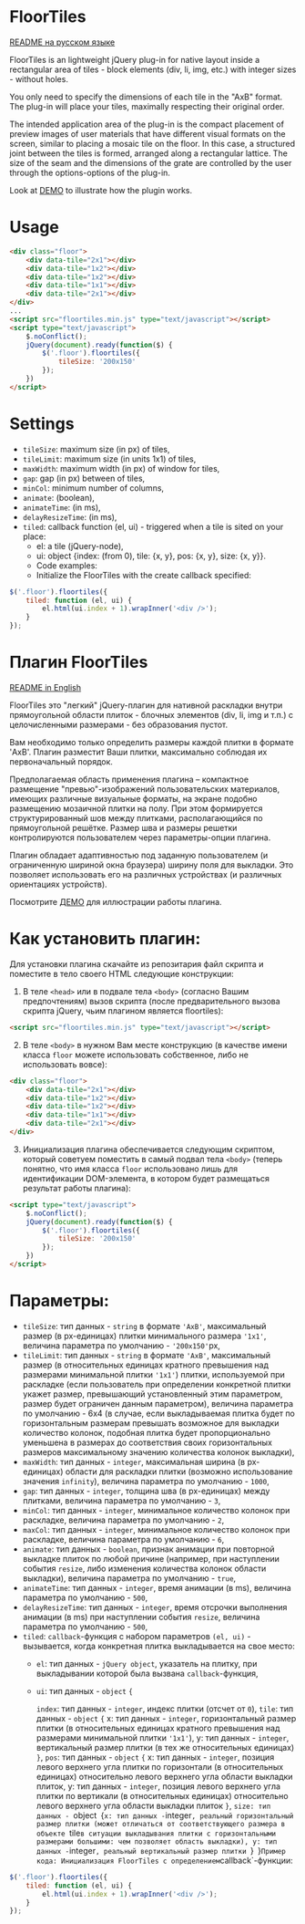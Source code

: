 # FloorTiles
<a href="#Плагин-floortiles">README на русском языке</a>

FloorTiles is an lightweight jQuery plug-in for native layout inside a rectangular area of ​​tiles - block elements (div, li, img, etc.) with integer sizes - without holes.

You only need to specify the dimensions of each tile in the "AxB" format. The plug-in will place your tiles, maximally respecting their original order.

The intended application area of ​​the plug-in is the compact placement of preview images of user materials that have different visual formats on the screen, similar to placing a mosaic tile on the floor. In this case, a structured joint between the tiles is formed, arranged along a rectangular lattice. The size of the seam and the dimensions of the grate are controlled by the user through the options-options of the plug-in.

Look at [DEMO](https://tontsacom.github.io/floortiles/) to illustrate how the plugin works.

# Usage

```html    
<div class="floor">
	<div data-tile="2x1"></div>
	<div data-tile="1x2"></div>
	<div data-tile="1x2"></div>
	<div data-tile="1x1"></div>
	<div data-tile="2x1"></div>
</div>
...
<script src="floortiles.min.js" type="text/javascript"></script>
<script type="text/javascript">
	$.noConflict();
	jQuery(document).ready(function($) {
		$('.floor').floortiles({
			tileSize: '200x150'
		});
	})
</script>
```

# Settings

- `tileSize`: maximum size (in px) of tiles,
- `tileLimit`: maximum size (in units 1x1) of tiles,
- `maxWidth`: maximum width (in px) of window for tiles,
- `gap`: gap (in px) between of tiles,
- `minCol`: minimum number of columns,
- `animate`: (boolean),
- `animateTime`: (in ms),
- `delayResizeTime`: (in ms),
- `tiled`: callback function (el, ui) - triggered when a tile is sited on your place:
  - el: a tile (jQuery-node),
  - ui: object {index: (from 0), tile: {x, y}, pos: {x, y}, size: {x, y}}.
  - Code examples:
  - Initialize the FloorTiles with the create callback specified:

```js    
$('.floor').floortiles({
	tiled: function (el, ui) {
		el.html(ui.index + 1).wrapInner('<div />');
	}
});
```



# Плагин FloorTiles
<a href="#floortiles">README in English</a>

FloorTiles это "легкий" jQuery-плагин для нативной раскладки внутри прямоугольной области плиток - блочных элементов (div, li, img и т.п.) с целочисленными размерами - без образования пустот.

Вам необходимо только определить размеры каждой плитки в формате 'AxB'. Плагин разместит Ваши плитки, максимально соблюдая их первоначальный порядок.

Предполагаемая область применения плагина – компактное размещение "превью"-изображений пользовательских материалов, имеющих различные визуальные форматы, на экране подобно размещению мозаичной плитки на полу. При этом формируется структурированный шов между плитками, располагающийся по прямоугольной решётке. Размер шва и размеры решетки контролируются пользователем через параметры-опции плагина.

Плагин обладает адаптивностью под заданную пользователем (и ограниченную шириной окна браузера) ширину поля для выкладки. Это позволяет использовать его на различных устройствах (и различных ориентациях устройств).

Посмотрите [ДЕМО](https://tontsacom.github.io/floortiles/) для иллюстрации работы плагина.

# Как установить плагин:

Для установки плагина скачайте из репозитария файл скрипта и поместите в тело своего HTML следующие конструкции:
1.	В теле `<head>` или в подвале тела `<body>` (согласно Вашим предпочтениям) вызов скрипта (после предварительного вызова скрипта jQuery, чьим плагином является floortiles):

```html    
<script src="floortiles.min.js" type="text/javascript"></script>
```
2.	В теле `<body>` в нужном Вам месте конструкцию (в качестве имени класса `floor` можете использовать собственное, либо не использовать вовсе):

```html    
<div class="floor">
	<div data-tile="2x1"></div>
	<div data-tile="1x2"></div>
	<div data-tile="1x2"></div>
	<div data-tile="1x1"></div>
	<div data-tile="2x1"></div>
</div>
```
3.	Инициализация плагина обеспечивается следующим скриптом, который советуем поместить в самый подвал тела `<body>` (теперь понятно, что имя класса `floor` использовано лишь для идентификации DOM-элемента, в котором будет размещаться результат работы плагина):

```html    
<script type="text/javascript">
	$.noConflict();
	jQuery(document).ready(function($) {
		$('.floor').floortiles({
			tileSize: '200x150'
		});
	})
</script>
```

# Параметры:

- `tileSize`: тип данных - `string` в формате `'AxB'`, максимальный размер (в px-единицах) плитки минимального размера `'1x1'`, величина параметра по умолчанию - `'200x150'`px,
- `tileLimit`: тип данных - `string` в формате `'AxB'`, максимальный размер (в относительных единицах кратного превышения над размерами минимальной плитки `'1x1'`) плитки, используемой при раскладке (если пользователь при определении конкретной плитки укажет размер, превышающий установленный этим параметром, размер будет ограничен данным параметром), величина параметра по умолчанию - 6x4 (в случае, если выкладываемая плитка будет по горизонтальным размерам превышать возможное для выкладки количество колонок, подобная плитка будет пропорционально уменьшена в размерах до соответствия своих горизонтальных размеров максимальному значению количества колонок выкладки),
- `maxWidth`: тип данных - `integer`, максимальная ширина (в px-единицах) области для раскладки плитки (возможно использование значения `infinity`), величина параметра по умолчанию - `1000`,
- `gap`: тип данных - `integer`, толщина шва (в px-единицах) между плитками, величина параметра по умолчанию - `3`,
- `minCol`: тип данных - `integer`, минимальное количество колонок при раскладке, величина параметра по умолчанию - `2`,
- `maxCol`: тип данных - `integer`, минимальное количество колонок при раскладке, величина параметра по умолчанию - `6`,
- `animate`: тип данных - `boolean`, признак анимации при повторной выкладке плиток по любой причине (например, при наступлении события `resize`, либо изменения количества колонок области выкладки), величина параметра по умолчанию - `true`,
- `animateTime`: тип данных - `integer`, время анимации (в ms), величина параметра по умолчанию - `500`,
- `delayResizeTime`: тип данных - `integer`, время отсрочки выполнения анимации (в ms) при наступлении события `resize`, величина параметра по умолчанию - `500`,
- `tiled`: `callback`-функция с набором параметров `(el, ui)` - вызывается, когда конкретная плитка выкладывается на свое место:
	- `el`: тип данных - `jQuery object`, указатель на плитку, при выкладывании которой была вызвана `callback`-функция,
	- `ui`: тип данных - `object` `{`

		`index`: тип данных - `integer`, индекс плитки (отсчет от `0`),
		`tile`: тип данных - `object` `{`
				x: тип данных - `integer`, горизонтальный размер плитки (в относительных единицах кратного превышения над размерами минимальной плитки `'1x1'`),
				y: тип данных - `integer`, вертикальный размер плитки (в тех же относительных единицах)
			`}`,
		`pos`: тип данных - `object` `{`
				x: тип данных - `integer`, позиция левого верхнего угла плитки по горизонтали (в относительных единицах) относительно левого верхнего угла области выкладки плиток,
				y: тип данных - `integer`, позиция левого верхнего угла плитки по вертикали (в относительных единицах) относительно левого верхнего угла области выкладки плиток
			`}`,
		`size: тип данных - `object` `{`
				x: тип данных - `integer`, реальный горизонтальный размер плитки (может отличаться от соответствующего размера в объекте `tile` в ситуации выкладывания плитки с горизонтальными размерами большими: чем позволяет область выкладки),
				y: тип данных - `integer`, реальный вертикальный размер плитки
			`}`
		`}`
  Пример кода:
  Инициализация FloorTiles с определением `callback`-функции:

```js    
$('.floor').floortiles({
	tiled: function (el, ui) {
		el.html(ui.index + 1).wrapInner('<div />');
	}
});
```
